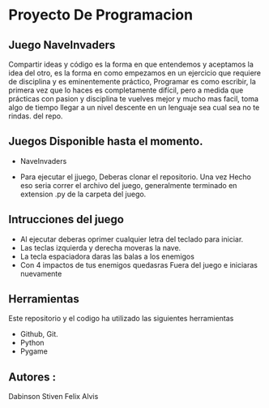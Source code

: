# Proyecto De Programacion 
## Juego NaveInvaders

Compartir ideas y código es la forma en que entendemos y aceptamos la idea del otro, es la forma en como empezamos en un ejercicio
que requiere de disciplina y es eminentemente práctico, Programar es como escribir, la primera vez que lo haces es completamente difícil, 
pero a medida que prácticas con pasion y disciplina te vuelves mejor y mucho mas facil, toma algo de tiempo llegar a un nivel descente 
en un lenguaje sea cual sea no te rindas. del repo.

## Juegos Disponible hasta el momento.

- NaveInvaders

- Para ejecutar el jjuego, Deberas clonar el repositorio. Una vez Hecho eso seria correr el archivo del juego, generalmente 
terminado en extension .py de la carpeta del juego.

## Intrucciones del juego
- Al ejecutar deberas oprimer cualquier letra del teclado para iniciar.
- Las teclas izquierda y derecha moveras la nave.
- La tecla espaciadora daras las balas a los enemigos 
- Con 4 impactos de tus enemigos quedasras Fuera del juego e iniciaras nuevamente

## Herramientas
Este repositorio y el codigo ha utilizado las siguientes herramientas

- Github, Git.
- Python
- Pygame
## Autores :
Dabinson Stiven Felix Alvis




